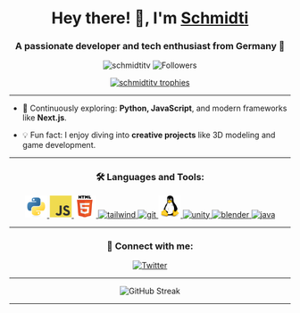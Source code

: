 <h1 align="center">Hey there! 👋, I'm <a href="https://github.com/schmidtitv" target="_blank">Schmidti</a></h1>
<h3 align="center">A passionate developer and tech enthusiast from Germany 🚀</h3>

<p align="center">
  <img src="https://komarev.com/ghpvc/?username=schmidtitv&label=Profile%20views&color=brightgreen&style=flat-square" alt="schmidtitv" /> 
  <img src="https://img.shields.io/github/followers/schmidtitv?label=Followers" alt="Followers" />
</p>

<p align="center"> 
  <a href="https://github.com/ryo-ma/github-profile-trophy"><img src="https://github-profile-trophy.vercel.app/?username=schmidtitv&theme=darkhub&no-frame=true&margin-w=15&margin-h=15" alt="schmidtitv trophies" /></a> 
</p>

---

- 🌱 Continuously exploring: **Python, JavaScript**, and modern frameworks like **Next.js**.

- 💡 Fun fact: I enjoy diving into **creative projects** like 3D modeling and game development.

---

<h3 align="center">🛠️ Languages and Tools:</h3>
<p align="center">
  <a href="https://www.python.org" target="_blank" rel="noreferrer"> 
    <img src="https://raw.githubusercontent.com/devicons/devicon/master/icons/python/python-original.svg" alt="python" width="40" height="40"/> 
  </a> 
  <a href="https://developer.mozilla.org/en-US/docs/Web/JavaScript" target="_blank" rel="noreferrer"> 
    <img src="https://raw.githubusercontent.com/devicons/devicon/master/icons/javascript/javascript-original.svg" alt="javascript" width="40" height="40"/> 
  </a> 
  <a href="https://www.w3.org/html/" target="_blank" rel="noreferrer"> 
    <img src="https://raw.githubusercontent.com/devicons/devicon/master/icons/html5/html5-original-wordmark.svg" alt="html5" width="40" height="40"/> 
  </a> 
  <a href="https://tailwindcss.com/" target="_blank" rel="noreferrer"> 
    <img src="https://www.vectorlogo.zone/logos/tailwindcss/tailwindcss-icon.svg" alt="tailwind" width="40" height="40"/> 
  </a>
  <a href="https://git-scm.com/" target="_blank" rel="noreferrer"> 
    <img src="https://www.vectorlogo.zone/logos/git-scm/git-scm-icon.svg" alt="git" width="40" height="40"/> 
  </a>
  <a href="https://www.linux.org/" target="_blank" rel="noreferrer"> 
    <img src="https://raw.githubusercontent.com/devicons/devicon/master/icons/linux/linux-original.svg" alt="linux" width="40" height="40"/> 
  </a> 
  <a href="https://unity.com/" target="_blank" rel="noreferrer"> 
    <img src="https://www.vectorlogo.zone/logos/unity3d/unity3d-icon.svg" alt="unity" width="40" height="40"/> 
  </a>
  <a href="https://www.blender.org/" target="_blank" rel="noreferrer"> 
    <img src="https://download.blender.org/branding/community/blender_community_badge_white.svg" alt="blender" width="40" height="40"/> 
  </a>
  <a href="https://www.java.com/de" target="_blank" rel="noreferrer"> 
    <img src="https://www.vectorlogo.zone/logos/java/java-icon.svg" alt="java" width="40" height="40"/> 
  </a>
</p>

---

<h3 align="center">🤝 Connect with me:</h3>
<p align="center">
  <a href="https://x.com/schmidtidev" target="_blank">
    <img src="https://img.shields.io/badge/Twitter-1DA1F2?style=for-the-badge&logo=twitter&logoColor=white" alt="Twitter" />
  </a>
</p>

---

<p align="center">
  <img src="https://github-readme-streak-stats.herokuapp.com/?user=schmidtitv&theme=black-ice&hide_border=true&stroke=0000&background=060A0CD0" alt="GitHub Streak" />
</p>

---
